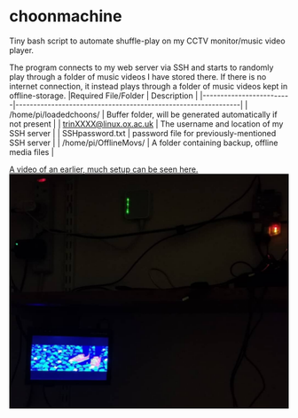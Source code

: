 # choonmachine
Tiny bash script to automate shuffle-play on my CCTV monitor/music video player.

The program connects to my web server via SSH and starts to randomly play through a folder of music videos I have stored there. If there is no internet connection, it instead plays through a folder of music videos kept in offline-storage.
|Required File/Folder     | Description                                                 |
|-------------------------|---------------------------------------------------------------|
| /home/pi/loadedchoons/  | Buffer folder, will be generated automatically if not present |
| trinXXXX@linux.ox.ac.uk | The username and location of my SSH server                    |
| SSHpassword.txt         | password file for previously-mentioned SSH server             |
| /home/pi/OfflineMovs/   | A folder containing backup, offline media files               |

[A video of an earlier, much  setup can be seen here.](https://streamable.com/rtfv1 "Streamable")
![Choonmachine Setup](choonmachine.png)

